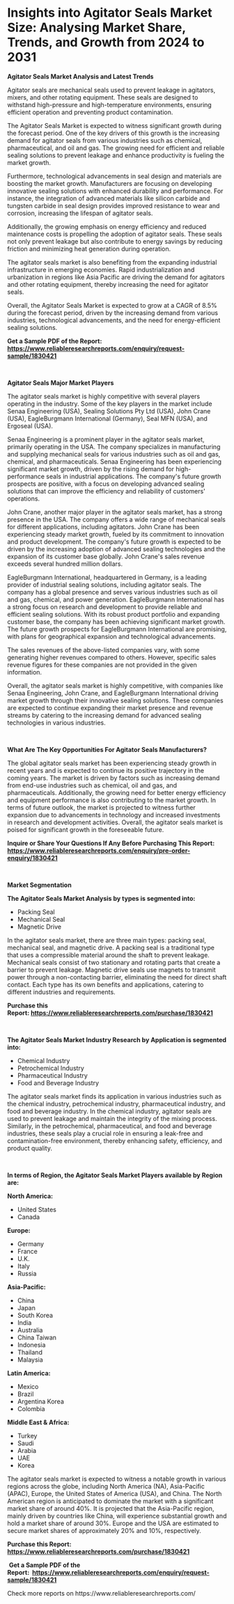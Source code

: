 <p><h1>Insights into Agitator Seals Market Size: Analysing Market Share, Trends, and Growth from 2024 to 2031</h1></p><p><strong>Agitator Seals Market Analysis and Latest Trends</strong></p>
<p><p>Agitator seals are mechanical seals used to prevent leakage in agitators, mixers, and other rotating equipment. These seals are designed to withstand high-pressure and high-temperature environments, ensuring efficient operation and preventing product contamination.</p><p>The Agitator Seals Market is expected to witness significant growth during the forecast period. One of the key drivers of this growth is the increasing demand for agitator seals from various industries such as chemical, pharmaceutical, and oil and gas. The growing need for efficient and reliable sealing solutions to prevent leakage and enhance productivity is fueling the market growth.</p><p>Furthermore, technological advancements in seal design and materials are boosting the market growth. Manufacturers are focusing on developing innovative sealing solutions with enhanced durability and performance. For instance, the integration of advanced materials like silicon carbide and tungsten carbide in seal design provides improved resistance to wear and corrosion, increasing the lifespan of agitator seals.</p><p>Additionally, the growing emphasis on energy efficiency and reduced maintenance costs is propelling the adoption of agitator seals. These seals not only prevent leakage but also contribute to energy savings by reducing friction and minimizing heat generation during operation.</p><p>The agitator seals market is also benefiting from the expanding industrial infrastructure in emerging economies. Rapid industrialization and urbanization in regions like Asia Pacific are driving the demand for agitators and other rotating equipment, thereby increasing the need for agitator seals.</p><p>Overall, the Agitator Seals Market is expected to grow at a CAGR of 8.5% during the forecast period, driven by the increasing demand from various industries, technological advancements, and the need for energy-efficient sealing solutions.</p></p>
<p><strong>Get a Sample PDF of the Report:&nbsp; <a href="https://www.reliableresearchreports.com/enquiry/request-sample/1830421">https://www.reliableresearchreports.com/enquiry/request-sample/1830421</a></strong></p>
<p>&nbsp;</p>
<p><strong>Agitator Seals Major Market Players</strong></p>
<p><p>The agitator seals market is highly competitive with several players operating in the industry. Some of the key players in the market include Senaa Engineering (USA), Sealing Solutions Pty Ltd (USA), John Crane (USA), EagleBurgmann International (Germany), Seal MFN (USA), and Ergoseal (USA).</p><p>Senaa Engineering is a prominent player in the agitator seals market, primarily operating in the USA. The company specializes in manufacturing and supplying mechanical seals for various industries such as oil and gas, chemical, and pharmaceuticals. Senaa Engineering has been experiencing significant market growth, driven by the rising demand for high-performance seals in industrial applications. The company's future growth prospects are positive, with a focus on developing advanced sealing solutions that can improve the efficiency and reliability of customers' operations.</p><p>John Crane, another major player in the agitator seals market, has a strong presence in the USA. The company offers a wide range of mechanical seals for different applications, including agitators. John Crane has been experiencing steady market growth, fueled by its commitment to innovation and product development. The company's future growth is expected to be driven by the increasing adoption of advanced sealing technologies and the expansion of its customer base globally. John Crane's sales revenue exceeds several hundred million dollars.</p><p>EagleBurgmann International, headquartered in Germany, is a leading provider of industrial sealing solutions, including agitator seals. The company has a global presence and serves various industries such as oil and gas, chemical, and power generation. EagleBurgmann International has a strong focus on research and development to provide reliable and efficient sealing solutions. With its robust product portfolio and expanding customer base, the company has been achieving significant market growth. The future growth prospects for EagleBurgmann International are promising, with plans for geographical expansion and technological advancements.</p><p>The sales revenues of the above-listed companies vary, with some generating higher revenues compared to others. However, specific sales revenue figures for these companies are not provided in the given information.</p><p>Overall, the agitator seals market is highly competitive, with companies like Senaa Engineering, John Crane, and EagleBurgmann International driving market growth through their innovative sealing solutions. These companies are expected to continue expanding their market presence and revenue streams by catering to the increasing demand for advanced sealing technologies in various industries.</p></p>
<p>&nbsp;</p>
<p><strong>What Are The Key Opportunities For Agitator Seals Manufacturers?</strong></p>
<p><p>The global agitator seals market has been experiencing steady growth in recent years and is expected to continue its positive trajectory in the coming years. The market is driven by factors such as increasing demand from end-use industries such as chemical, oil and gas, and pharmaceuticals. Additionally, the growing need for better energy efficiency and equipment performance is also contributing to the market growth. In terms of future outlook, the market is projected to witness further expansion due to advancements in technology and increased investments in research and development activities. Overall, the agitator seals market is poised for significant growth in the foreseeable future.</p></p>
<p><strong>Inquire or Share Your Questions If Any Before Purchasing This Report: <a href="https://www.reliableresearchreports.com/enquiry/pre-order-enquiry/1830421">https://www.reliableresearchreports.com/enquiry/pre-order-enquiry/1830421</a></strong></p>
<p>&nbsp;</p>
<p><strong>Market Segmentation</strong></p>
<p><strong>The Agitator Seals Market Analysis by types is segmented into:</strong></p>
<p><ul><li>Packing Seal</li><li>Mechanical Seal</li><li>Magnetic Drive</li></ul></p>
<p><p>In the agitator seals market, there are three main types: packing seal, mechanical seal, and magnetic drive. A packing seal is a traditional type that uses a compressible material around the shaft to prevent leakage. Mechanical seals consist of two stationary and rotating parts that create a barrier to prevent leakage. Magnetic drive seals use magnets to transmit power through a non-contacting barrier, eliminating the need for direct shaft contact. Each type has its own benefits and applications, catering to different industries and requirements.</p></p>
<p><strong>Purchase this Report:&nbsp;<a href="https://www.reliableresearchreports.com/purchase/1830421">https://www.reliableresearchreports.com/purchase/1830421</a></strong></p>
<p>&nbsp;</p>
<p><strong>The Agitator Seals Market Industry Research by Application is segmented into:</strong></p>
<p><ul><li>Chemical Industry</li><li>Petrochemical Industry</li><li>Pharmaceutical Industry</li><li>Food and Beverage Industry</li></ul></p>
<p><p>The agitator seals market finds its application in various industries such as the chemical industry, petrochemical industry, pharmaceutical industry, and food and beverage industry. In the chemical industry, agitator seals are used to prevent leakage and maintain the integrity of the mixing process. Similarly, in the petrochemical, pharmaceutical, and food and beverage industries, these seals play a crucial role in ensuring a leak-free and contamination-free environment, thereby enhancing safety, efficiency, and product quality.</p></p>
<p>&nbsp;</p>
<p><strong>In terms of Region, the Agitator Seals Market Players available by Region are:</strong></p>
<p>
    <p> <strong> North America: </strong>
        <ul>
            <li>United States</li>
            <li>Canada</li>
        </ul>
        </p> 
    <p> <strong> Europe: </strong>
        <ul>
            <li>Germany</li>
            <li>France</li>
            <li>U.K.</li>
            <li>Italy</li>
            <li>Russia</li>
        </ul>
        </p> 
    <p> <strong> Asia-Pacific: </strong>
        <ul>
            <li>China</li>
            <li>Japan</li>
            <li>South Korea</li>
            <li>India</li>
            <li>Australia</li>
            <li>China Taiwan</li>
            <li>Indonesia</li>
            <li>Thailand</li>
            <li>Malaysia</li>
        </ul>
        </p> 
    <p> <strong> Latin America: </strong>
        <ul>
            <li>Mexico</li>
            <li>Brazil</li>
            <li>Argentina Korea</li>
            <li>Colombia</li>
        </ul>
        </p> 
    <p> <strong> Middle East & Africa: </strong>
        <ul>
            <li>Turkey</li>
            <li>Saudi</li>
            <li>Arabia</li>
            <li>UAE</li>
            <li>Korea</li>
        </ul>
    </p>
    </p>
<p><p>The agitator seals market is expected to witness a notable growth in various regions across the globe, including North America (NA), Asia-Pacific (APAC), Europe, the United States of America (USA), and China. The North American region is anticipated to dominate the market with a significant market share of around 40%. It is projected that the Asia-Pacific region, mainly driven by countries like China, will experience substantial growth and hold a market share of around 30%. Europe and the USA are estimated to secure market shares of approximately 20% and 10%, respectively.</p></p>
<p><strong>Purchase this Report: <a href="https://www.reliableresearchreports.com/purchase/1830421">https://www.reliableresearchreports.com/purchase/1830421</a></strong></p>
<p>&nbsp;<strong>Get a Sample PDF of the Report:&nbsp;&nbsp;<a href="https://www.reliableresearchreports.com/enquiry/request-sample/1830421">https://www.reliableresearchreports.com/enquiry/request-sample/1830421</a></strong></p>
<p><strong></strong></p>
<p>Check more reports on https://www.reliableresearchreports.com/</p>